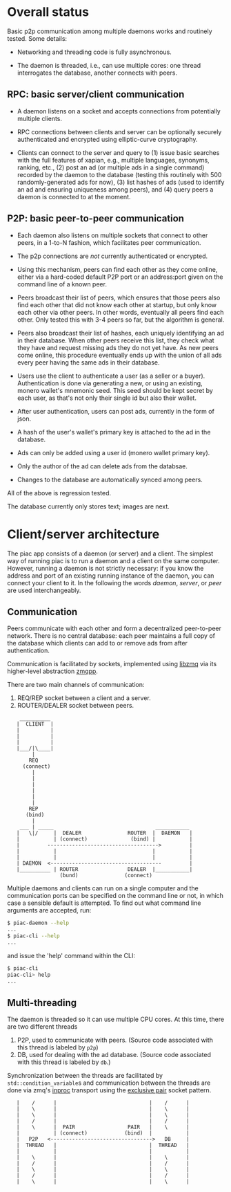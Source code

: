 # Overall status

Basic p2p communication among multiple daemons works and routinely tested. Some details:

* Networking and threading code is fully asynchronous.

* The daemon is threaded, i.e., can use multiple cores: one thread interrogates
  the database, another connects with peers.

## RPC: basic server/client communication

* A daemon listens on a socket and accepts connections from potentially
  multiple clients.

* RPC connections between clients and server can be optionally securely
  authenticated and encrypted using elliptic-curve cryptography.

* Clients can connect to the server and query to (1) issue basic searches
  with the full features of xapian, e.g., multiple languages, synonyms,
  ranking, etc., (2) post an ad (or multiple ads in a single command)
  recorded by the daemon to the database (testing this routinely with 500
  randomly-generated ads for now), (3) list hashes of ads (used to identify
  an ad and ensuring uniqueness among peers), and (4) query peers a daemon is
  connected to at the moment.

## P2P: basic peer-to-peer communication

* Each daemon also listens on multiple sockets that connect to other peers,
  in a 1-to-N fashion, which facilitates peer communication.

* The p2p connections are _not_ currently authenticated or encrypted.

* Using this mechanism, peers can find each other as they come online, either
  via a hard-coded default P2P port or an address:port given on the command
  line of a known peer.

* Peers broadcast their list of peers, which ensures that those peers also
  find each other that did not know each other at startup, but only know each
  other via other peers. In other words, eventually all peers find each other.
  Only tested this with 3-4 peers so far, but the algorithm is general.

* Peers also broadcast their list of hashes, each uniquely identifying an ad
  in their database. When other peers receive this list, they check what they
  have and request missing ads they do not yet have. As new peers come online,
  this procedure eventually ends up with the union of all ads every peer
  having the same ads in their database.

* Users use the client to authenticate a user (as a seller or a buyer).
  Authentication is done via generating a new, or using an existing, monero
  wallet's mnemonic seed. This seed should be kept secret by each user, as
  that's not only their single id but also their wallet.

* After user authentication, users can post ads, currently in the form of json.

* A hash of the user's wallet's primary key is attached to the ad in the
  database.

* Ads can only be added using a user id (monero wallet primary key).

* Only the author of the ad can delete ads from the databsae.

* Changes to the database are automatically synced among peers.

All of the above is regression tested.

The database currently only stores text; images are next.

# Client/server architecture

The piac app consists of a daemon (or server) and a client. The simplest way of
running piac is to run a daemon and a client on the same computer. However,
running a daemon is not strictly necessary: if you know the address and port of
an existing running instance of the daemon, you can connect your client to it.
In the following the words _daemon_, _server_, or _peer_ are used
interchangeably.

## Communication

Peers communicate with each other and form a decentralized peer-to-peer
network. There is no central database: each peer maintains a full copy of the
database which clients can add to or remove ads from after authentication.

Communication is facilitated by sockets, implemented using
[libzmq](https://zeromq.org) via its higher-level abstraction
[zmqpp](https://github.com/zeromq/zmqpp).

There are two main channels of communication:

1. REQ/REP socket between a client and a server.
2. ROUTER/DEALER socket between peers.

```
    __________
   |  CLIENT  |
   |          |
   |          |
   |          |
   |___/|\____|
        |
       REQ
     (connect)
        |
        |
        |
        |
        |
        |
       REP
      (bind)
        |
    ___ | _____                                 ___________
   |   \|/     |  DEALER               ROUTER  |  DAEMON   |
   |           | (connect)              (bind) |           |
   |         ------------------------------------>         |
   |           |                               |           |
   |           |                               |           |
   | DAEMON  <------------------------------------         |
   |__________ | ROUTER                DEALER  |___________|
                 (bund)               (connect)
```

Multiple daemons and clients can run on a single computer and the communication
ports can be specified on the command line or not, in which case a sensible
default is attempted. To find out what command line arguments are accepted, run:
```sh
$ piac-daemon --help
...
$ piac-cli --help
...
```
and issue the 'help' command within the CLI:
```sh
$ piac-cli
piac-cli> help
...
```

## Multi-threading

The daemon is threaded so it can use multiple CPU cores. At this time, there
are two different threads

1. P2P, used to communicate with peers. (Source code associated with this
   thread is labeled by `p2p`)
2. DB, used for dealing with the ad database. (Source code associated with this
   thread is labeled by `db`.)

Synchronization between the threads are facilitated by
`std::condition_variable`s and communication between the threads are done via
zmq's [inproc](http://api.zeromq.org/master:zmq-inproc) transport using the
[exclusive pair](http://api.zeromq.org/master:zmq-socket) socket pattern.

```
   |    /      |                              |    /      |
   |    \      |                              |    \      |
   |    \      |                              |    \      |
   |    /      |                              |    /      |
   |    \      |  PAIR                 PAIR   |    \      |
   |           | (connect)            (bind)  |           |
   |   P2P   <--------------------------------->   DB     |
   |  THREAD   |                              |  THREAD   |
   |           |                              |           |
   |    \      |                              |    \      |
   |    /      |                              |    /      |
   |    \      |                              |    \      |
   |    /      |                              |    /      |
   |    \      |                              |    \      |
```
